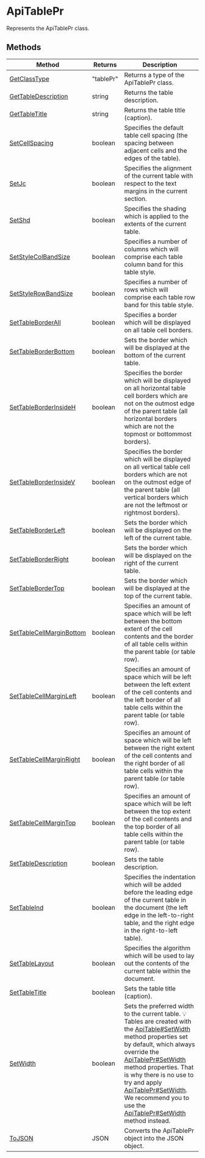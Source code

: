 # ApiTablePr

Represents the ApiTablePr class.


## Methods

| Method | Returns | Description |
| ------ | ------- | ----------- |
| [GetClassType](./Methods/GetClassType.md) | "tablePr" | Returns a type of the ApiTablePr class. |
| [GetTableDescription](./Methods/GetTableDescription.md) | string | Returns the table description. |
| [GetTableTitle](./Methods/GetTableTitle.md) | string | Returns the table title (caption). |
| [SetCellSpacing](./Methods/SetCellSpacing.md) | boolean | Specifies the default table cell spacing (the spacing between adjacent cells and the edges of the table). |
| [SetJc](./Methods/SetJc.md) | boolean | Specifies the alignment of the current table with respect to the text margins in the current section. |
| [SetShd](./Methods/SetShd.md) | boolean | Specifies the shading which is applied to the extents of the current table. |
| [SetStyleColBandSize](./Methods/SetStyleColBandSize.md) | boolean | Specifies a number of columns which will comprise each table column band for this table style. |
| [SetStyleRowBandSize](./Methods/SetStyleRowBandSize.md) | boolean | Specifies a number of rows which will comprise each table row band for this table style. |
| [SetTableBorderAll](./Methods/SetTableBorderAll.md) | boolean | Specifies a border which will be displayed on all table cell borders. |
| [SetTableBorderBottom](./Methods/SetTableBorderBottom.md) | boolean | Sets the border which will be displayed at the bottom of the current table. |
| [SetTableBorderInsideH](./Methods/SetTableBorderInsideH.md) | boolean | Specifies the border which will be displayed on all horizontal table cell borders which are not on the outmost edge of the parent table (all horizontal borders which are not the topmost or bottommost borders). |
| [SetTableBorderInsideV](./Methods/SetTableBorderInsideV.md) | boolean | Specifies the border which will be displayed on all vertical table cell borders which are not on the outmost edge of the parent table (all vertical borders which are not the leftmost or rightmost borders). |
| [SetTableBorderLeft](./Methods/SetTableBorderLeft.md) | boolean | Sets the border which will be displayed on the left of the current table. |
| [SetTableBorderRight](./Methods/SetTableBorderRight.md) | boolean | Sets the border which will be displayed on the right of the current table. |
| [SetTableBorderTop](./Methods/SetTableBorderTop.md) | boolean | Sets the border which will be displayed at the top of the current table. |
| [SetTableCellMarginBottom](./Methods/SetTableCellMarginBottom.md) | boolean | Specifies an amount of space which will be left between the bottom extent of the cell contents and the border of all table cells within the parent table (or table row). |
| [SetTableCellMarginLeft](./Methods/SetTableCellMarginLeft.md) | boolean | Specifies an amount of space which will be left between the left extent of the cell contents and the left border of all table cells within the parent table (or table row). |
| [SetTableCellMarginRight](./Methods/SetTableCellMarginRight.md) | boolean | Specifies an amount of space which will be left between the right extent of the cell contents and the right border of all table cells within the parent table (or table row). |
| [SetTableCellMarginTop](./Methods/SetTableCellMarginTop.md) | boolean | Specifies an amount of space which will be left between the top extent of the cell contents and the top border of all table cells within the parent table (or table row). |
| [SetTableDescription](./Methods/SetTableDescription.md) | boolean | Sets the table description. |
| [SetTableInd](./Methods/SetTableInd.md) | boolean | Specifies the indentation which will be added before the leading edge of the current table in the document (the left edge in the left-to-right table, and the right edge in the right-to-left table). |
| [SetTableLayout](./Methods/SetTableLayout.md) | boolean | Specifies the algorithm which will be used to lay out the contents of the current table within the document. |
| [SetTableTitle](./Methods/SetTableTitle.md) | boolean | Sets the table title (caption). |
| [SetWidth](./Methods/SetWidth.md) | boolean | Sets the preferred width to the current table. 💡 Tables are created with the [ApiTable#SetWidth](../ApiTable/Methods/SetWidth.md) method properties set by default, which always override the [ApiTablePr#SetWidth](../ApiTablePr/Methods/SetWidth.md) method properties. That is why there is no use to try and apply [ApiTablePr#SetWidth](../ApiTablePr/Methods/SetWidth.md). We recommend you to use the  [ApiTablePr#SetWidth](../ApiTablePr/Methods/SetWidth.md) method instead. |
| [ToJSON](./Methods/ToJSON.md) | JSON | Converts the ApiTablePr object into the JSON object. |
